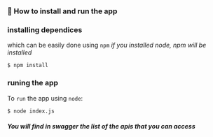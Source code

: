 
<h3>🚀 How to install and run the app</h3>

### installing dependices
which can be easily done using `npm` *if you installed node, npm will be installed*
```console
$ npm install
```

### runing the app
To `run` the app using `node`:
```console
$ node index.js
```
##### You will find in swagger the list of the apis that you can access
